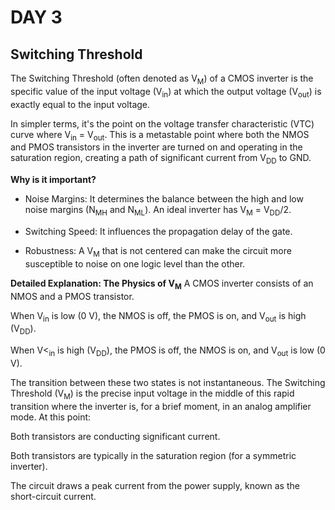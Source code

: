 # DAY 3

## Switching Threshold

The Switching Threshold (often denoted as V<sub>M</sub>) of a CMOS inverter is the specific value of the input voltage (V<sub>in</sub>) at which the output voltage (V<sub>out</sub>) is exactly equal to the input voltage.

In simpler terms, it's the point on the voltage transfer characteristic (VTC) curve where V<sub>in</sub> = V<sub>out</sub>. This is a metastable point where both the NMOS and PMOS transistors in the inverter are turned on and operating in the saturation region, creating a path of significant current from V<sub>DD</sub> to GND.

**Why is it important?**

* Noise Margins: It determines the balance between the high and low noise margins (N<sub>MH</sub> and N<sub>ML</sub>). An ideal inverter has V<sub>M</sub> = V<sub>DD</sub>/2.

* Switching Speed: It influences the propagation delay of the gate.

* Robustness: A V<sub>M</sub> that is not centered can make the circuit more susceptible to noise on one logic level than the other.

**Detailed Explanation: The Physics of V<sub>M</sub>**
A CMOS inverter consists of an NMOS and a PMOS transistor.

When V<sub>in</sub> is low (0 V), the NMOS is off, the PMOS is on, and V<sub>out</sub> is high (V<sub>DD</sub>).

When V<<sub>in</sub> is high (V<sub>DD</sub>), the PMOS is off, the NMOS is on, and V<sub>out</sub> is low (0 V).

The transition between these two states is not instantaneous. The Switching Threshold (V<sub>M</sub>) is the precise input voltage in the middle of this rapid transition where the inverter is, for a brief moment, in an analog amplifier mode. At this point:

Both transistors are conducting significant current.

Both transistors are typically in the saturation region (for a symmetric inverter).

The circuit draws a peak current from the power supply, known as the short-circuit current.
